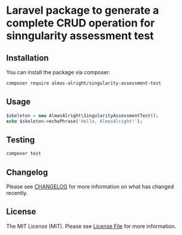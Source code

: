 # Laravel package to generate a complete CRUD operation for sinngularity assessment test



## Installation

You can install the package via composer:

```bash
composer require almas-alright/singularity-assessment-test
```

## Usage

```php
$skeleton = new AlmasAlright\SingularityAssessmentTest();
echo $skeleton->echoPhrase('Hello, AlmasAlright!');
```

## Testing

```bash
composer test
```

## Changelog

Please see [CHANGELOG](CHANGELOG.md) for more information on what has changed recently.


## License

The MIT License (MIT). Please see [License File](LICENSE.md) for more information.

